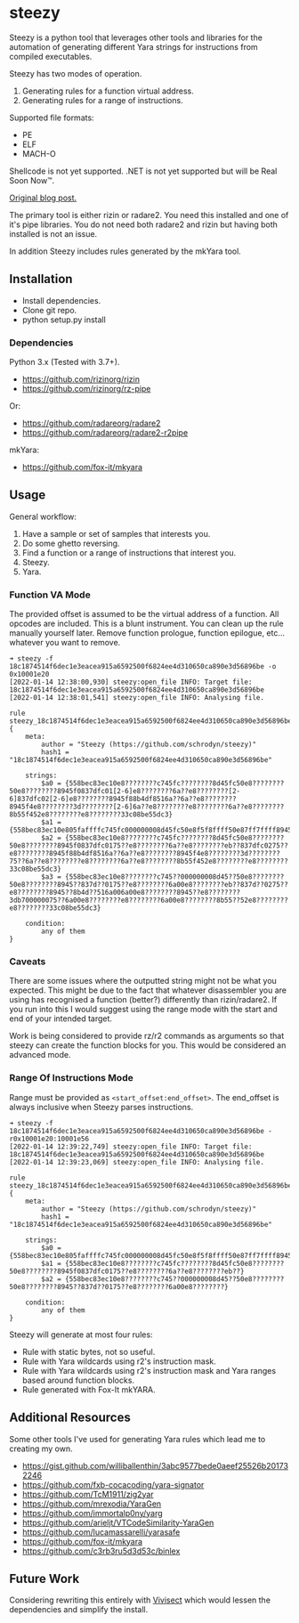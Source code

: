 # steezy
Steezy is a python tool that leverages other tools and libraries for the
automation of generating different Yara strings for instructions from
compiled executables.

Steezy has two modes of operation.

1. Generating rules for a function virtual address.
2. Generating rules for a range of instructions.

Supported file formats:
* PE
* ELF
* MACH-O

Shellcode is not yet supported. .NET is not yet supported but will be
Real Soon Now™.

[Original blog post.](https://musings.konundrum.org/2020/09/30/steezy.html)

The primary tool is either rizin or radare2. You need this installed and
one of it's pipe libraries. You do not need both radare2 and rizin but
having both installed is not an issue.

In addition Steezy includes rules generated by the mkYara tool.

## Installation
* Install dependencies.
* Clone git repo.
* python setup.py install

### Dependencies
Python 3.x (Tested with 3.7+).

* https://github.com/rizinorg/rizin
* https://github.com/rizinorg/rz-pipe

Or:
* https://github.com/radareorg/radare2
* https://github.com/radareorg/radare2-r2pipe

mkYara:
* https://github.com/fox-it/mkyara

## Usage
General workflow:
1. Have a sample or set of samples that interests you.
2. Do some ghetto reversing.
3. Find a function or a range of instructions that interest you.
4. Steezy.
5. Yara.

### Function VA Mode
The provided offset is assumed to be the virtual address of a function.
All opcodes are included. This is a blunt instrument. You can clean up
the rule manually yourself later. Remove function prologue, function
epilogue, etc... whatever you want to remove.

```
➜ steezy -f 18c1874514f6dec1e3eacea915a6592500f6824ee4d310650ca890e3d56896be -o 0x10001e20
[2022-01-14 12:38:00,930] steezy:open_file INFO: Target file: 18c1874514f6dec1e3eacea915a6592500f6824ee4d310650ca890e3d56896be
[2022-01-14 12:38:01,541] steezy:open_file INFO: Analysing file.

rule steezy_18c1874514f6dec1e3eacea915a6592500f6824ee4d310650ca890e3d56896be
{
    meta:
        author = "Steezy (https://github.com/schrodyn/steezy)"
        hash1 = "18c1874514f6dec1e3eacea915a6592500f6824ee4d310650ca890e3d56896be"

    strings:
        $a0 = {558bec83ec10e8????????c745fc????????8d45fc50e8????????50e8????????8945f0837dfc01[2-6]e8????????6a??e8????????[2-6]837dfc02[2-6]e8????????8945f88b4df8516a??6a??e8????????8945f4e8????????3d????????[2-6]6a??e8????????e8????????6a??e8????????8b55f452e8????????e8????????33c08be55dc3}
        $a1 = {558bec83ec10e805faffffc745fc000000008d45fc50e8f5f8ffff50e87ff7ffff8945f0837dfc01750ee8b17300006a00e86af8ffffeb46837dfc027540e8ada700008945f88b4df8516a006a00e8ddf7ffff8945f4e825f9ffff3db700000075076a00e837f8ffffe822faffff6a00e8dbfdffff8b55f452e862f1ffffe86df9ffff33c08be55dc3}
        $a2 = {558bec83ec10e8????????c745fc????????8d45fc50e8????????50e8????????8945f0837dfc0175??e8????????6a??e8????????eb??837dfc0275??e8????????8945f88b4df8516a??6a??e8????????8945f4e8????????3d????????75??6a??e8????????e8????????6a??e8????????8b55f452e8????????e8????????33c08be55dc3}
        $a3 = {558bec83ec10e8????????c745??000000008d45??50e8????????50e8????????8945??837d??0175??e8????????6a00e8????????eb??837d??0275??e8????????8945??8b4d??516a006a00e8????????8945??e8????????3db700000075??6a00e8????????e8????????6a00e8????????8b55??52e8????????e8????????33c08be55dc3}

    condition:
        any of them
}
```

### Caveats
There are some issues where the outputted string might not be what you
expected. This might be due to the fact that whatever disassembler you
are using has recognised a function (better?) differently than
rizin/radare2. If you run into this I would suggest using the range mode
with the start and end of your intended target.

Work is being considered to provide rz/r2 commands as arguments so that
steezy can create the function blocks for you. This would be considered
an advanced mode.

### Range Of Instructions Mode
Range must be provided as `<start_offset:end_offset>`. The end_offset is
always inclusive when Steezy parses instructions.

```
➜ steezy -f 18c1874514f6dec1e3eacea915a6592500f6824ee4d310650ca890e3d56896be -r0x10001e20:10001e56
[2022-01-14 12:39:22,749] steezy:open_file INFO: Target file: 18c1874514f6dec1e3eacea915a6592500f6824ee4d310650ca890e3d56896be
[2022-01-14 12:39:23,069] steezy:open_file INFO: Analysing file.

rule steezy_18c1874514f6dec1e3eacea915a6592500f6824ee4d310650ca890e3d56896be
{
    meta:
        author = "Steezy (https://github.com/schrodyn/steezy)"
        hash1 = "18c1874514f6dec1e3eacea915a6592500f6824ee4d310650ca890e3d56896be"

    strings:
        $a0 = {558bec83ec10e805faffffc745fc000000008d45fc50e8f5f8ffff50e87ff7ffff8945f0837dfc01750ee8b17300006a00e86af8ffff}
        $a1 = {558bec83ec10e8????????c745fc????????8d45fc50e8????????50e8????????8945f0837dfc0175??e8????????6a??e8????????eb??}
        $a2 = {558bec83ec10e8????????c745??000000008d45??50e8????????50e8????????8945??837d??0175??e8????????6a00e8????????}

    condition:
        any of them
}
```

Steezy will generate at most four rules:

* Rule with static bytes, not so useful.
* Rule with Yara wildcards using r2's instruction mask.
* Rule with Yara wildcards using r2's instruction mask and Yara ranges based around function blocks.
* Rule generated with Fox-It mkYARA.

## Additional Resources
Some other tools I've used for generating Yara rules which lead me to creating
my own.

* https://gist.github.com/williballenthin/3abc9577bede0aeef25526b201732246
* https://github.com/fxb-cocacoding/yara-signator
* https://github.com/TcM1911/zig2yar
* https://github.com/mrexodia/YaraGen
* https://github.com/immortalp0ny/yarg
* https://github.com/arieljt/VTCodeSimilarity-YaraGen
* https://github.com/lucamassarelli/yarasafe
* https://github.com/fox-it/mkyara
* https://github.com/c3rb3ru5d3d53c/binlex

## Future Work
Considering rewriting this entirely with [Vivisect](https://github.com/vivisect/vivisect) which would lessen
the dependencies and simplify the install.

